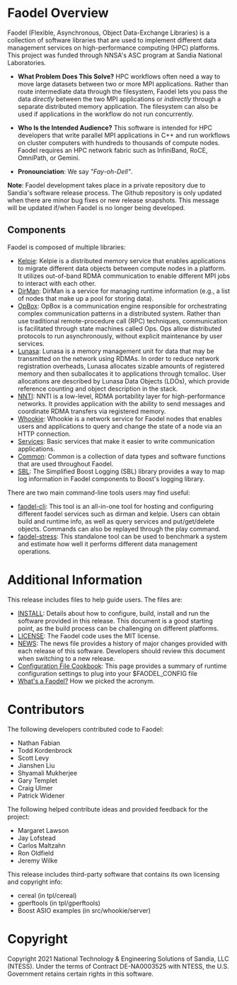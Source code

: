 Faodel Overview
===============
Faodel (Flexible, Asynchronous, Object Data-Exchange Libraries) is a 
collection of software libraries that are used to implement 
different data management services on high-performance computing (HPC)
platforms. This project was funded through NNSA's ASC program at Sandia 
National Laboratories.

- **What Problem Does This Solve?** HPC workflows often need a way to
  move large datasets between two or more MPI applications. Rather than route
  intermediate data through the filesystem, Faodel lets you pass the data
  *directly* between the two MPI applications or *indirectly* through a 
  separate distributed memory application. The filesystem can also be used
  if applications in the workflow do not run concurrently.
  
- **Who Is the Intended Audience?** This software is intended for HPC 
  developers that write parallel MPI applications in C++ and run 
  workflows on cluster computers with hundreds to thousands of compute
  nodes. Faodel requires an HPC network fabric such as InfiniBand, RoCE,
  OmniPath, or Gemini.

- **Pronounciation**: We say *"Fay-oh-Dell"*.
 
**Note**: Faodel development takes place in a private repository due to Sandia's
      software release process. The Github repository is only updated when
      there are minor bug fixes or new release snapshots. This message will
      be updated if/when Faodel is no longer being developed.

Components
----------
Faodel is composed of multiple libraries:

- [Kelpie](src/kelpie/README_Kelpie.md): Kelpie is a distributed memory
  service that enables applications to migrate different data objects
  between compute nodes in a platform. It utilizes out-of-band RDMA
  communication to enable different MPI jobs to interact with each
  other.
- [DirMan](src/dirman/README_DirMan.md): DirMan is a service for 
  managing runtime information (e.g., a list of nodes that make up
  a pool for storing data).
- [OpBox](src/opbox/README_OpBox.md): OpBox is a communication engine
  responsible for orchestrating complex communication patterns in a
  distributed system. Rather than use traditional remote-procedure
  call (RPC) techniques, communication is facilitated through state
  machines called Ops. Ops allow distributed protocols to run
  asynchronously, without explicit maintenance by user services.
- [Lunasa](src/lunasa/README_Lunasa.md): Lunasa is a memory management unit
  for data that may be transmitted on the network using RDMAs. In
  order to reduce network registration overheads, Lunasa allocates
  sizable amounts of registered memory and then suballocates it to
  applications through tcmalloc. User allocations are described by
  Lunasa Data Objects (LDOs), which provide reference counting and
  object description in the stack.
- [NNTI](src/nnti/README_NNTI.md): NNTI is a low-level, RDMA portability
  layer for high-performance networks. It provides application with
  the ability to send messages and coordinate RDMA transfers via
  registered memory.
- [Whookie](src/whookie/README_Whookie.md): Whookie is a network service for
  Faodel nodes that enables users and applications to query
  and change the state of a node via an HTTP connection.
- [Services](src/faodel-services/README_Services.md): Basic services that make it
  easier to write communication applications.  
- [Common](src/faodel-common/README_Common.md): Common is a collection of data types
  and software functions that are used throughout Faodel.
- [SBL](src/sbl/README_SBL.md): The Simplified Boost Logging (SBL) library
  provides a way to map log information in Faodel components to
  Boost's logging library.
  
There are two main command-line tools users may find useful:

- [faodel-cli](tools/faodel-cli/README_Faodel_Cli.md): This tool is an 
  all-in-one tool for hosting and configuring different faodel services 
  such as dirman and kelpie. Users can obtain build and runtime info, as 
  well as query services and put/get/delete objects. Commands can also be
  replayed through the play command. 
- [faodel-stress](tools/faodel-stress/README_Faodel_Stress.md): This
  standalone tool can be used to benchmark a system and estimate how
  well it performs different data management operations.

Additional Information
======================
This release includes files to help guide users. The files are:

- [INSTALL](INSTALL.md): Details about how to configure, build,
  install and run the software provided in this release. This document
  is a good starting point, as the build process can be challenging on
  different platforms.
- [LICENSE](LICENSE.md): The Faodel code uses the MIT license.
- [NEWS](NEWS.md): The news file provides a history of major changes provided
  with each release of this software. Developers should review this document
  when switching to a new release.
- [Configuration File Cookbook](docs/ConfigurationFileCookbook.md): This page 
  provides a summary of runtime configuration settings to plug into your
  $FAODEL_CONFIG file
- [What's a Faodel?](docs/WhatsAFaodel.md) How we picked the acronym.

Contributors
============
The following developers contributed code to Faodel:

- Nathan Fabian
- Todd Kordenbrock
- Scott Levy
- Jianshen Liu
- Shyamali Mukherjee
- Gary Templet
- Craig Ulmer
- Patrick Widener

The following helped contribute ideas and provided feedback for the project:

- Margaret Lawson
- Jay Lofstead
- Carlos Maltzahn
- Ron Oldfield
- Jeremy Wilke

This release includes third-party software that contains its own licensing
and copyright info:
- cereal (in tpl/cereal)
- gperftools (in tpl/gperftools)
- Boost ASIO examples (in src/whookie/server)



Copyright
=========
Copyright 2021 National Technology & Engineering Solutions of Sandia, LLC
(NTESS). Under the terms of Contract DE-NA0003525 with NTESS, the U.S. 
Government retains certain rights in this software. 
